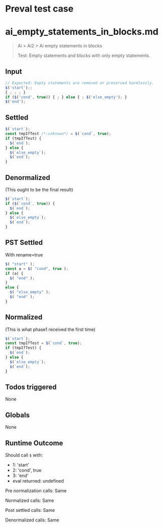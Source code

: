 # Preval test case

# ai_empty_statements_in_blocks.md

> Ai > Ai2 > Ai empty statements in blocks
>
> Test: Empty statements and blocks with only empty statements.

## Input

`````js filename=intro
// Expected: Empty statements are removed or preserved harmlessly.
$('start');;
{ ; ; ; }
if ($('cond', true)) { ; } else { ; $('else_empty'); }
$('end');
`````


## Settled


`````js filename=intro
$(`start`);
const tmpIfTest /*:unknown*/ = $(`cond`, true);
if (tmpIfTest) {
  $(`end`);
} else {
  $(`else_empty`);
  $(`end`);
}
`````


## Denormalized
(This ought to be the final result)

`````js filename=intro
$(`start`);
if ($(`cond`, true)) {
  $(`end`);
} else {
  $(`else_empty`);
  $(`end`);
}
`````


## PST Settled
With rename=true

`````js filename=intro
$( "start" );
const a = $( "cond", true );
if (a) {
  $( "end" );
}
else {
  $( "else_empty" );
  $( "end" );
}
`````


## Normalized
(This is what phase1 received the first time)

`````js filename=intro
$(`start`);
const tmpIfTest = $(`cond`, true);
if (tmpIfTest) {
  $(`end`);
} else {
  $(`else_empty`);
  $(`end`);
}
`````


## Todos triggered


None


## Globals


None


## Runtime Outcome


Should call `$` with:
 - 1: 'start'
 - 2: 'cond', true
 - 3: 'end'
 - eval returned: undefined

Pre normalization calls: Same

Normalized calls: Same

Post settled calls: Same

Denormalized calls: Same
